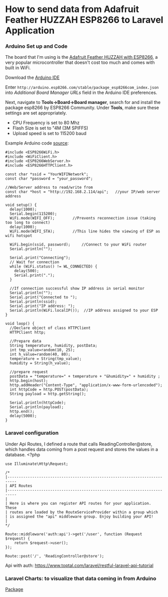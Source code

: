# How to send data from Adafruit Feather HUZZAH ESP8266 to Laravel Application




### Arduino Set up and Code
The board that I'm using is the
[Adafruit Feather HUZZAH with ESP8266](https://www.adafruit.com/product/2821), a very popular microcontroller that doesn't cost too much and comes with built in WiFi. 

Download the [Arduino IDE]([https://www.arduino.cc/en/Main/Software](https://www.arduino.cc/en/Main/Software))

Enter `http://arduino.esp8266.com/stable/package_esp8266com_index.json` into _Additional Board Manager URLs_ field in the Arduino IDE preferences.


Next, navigate to **Tools->Board->Board manager**, search for and install the package esp8266 by ESP8266 Community. Under **Tools**, make sure these settings are set appropriately. 

* CPU Frequency is set to 80 Mhz
* Flash Size is set to "4M (3M SPIFFS) 
* Upload speed is set to 115200 baud

Example Arduino code [source](https://github.com/bkolicoski/arduino-laravel-communication):
	
		 
	#include <ESP8266WiFi.h>
	#include <WiFiClient.h> 
	#include <ESP8266WebServer.h>
	#include <ESP8266HTTPClient.h>
	 
	const char *ssid = "YourWIFINetwork";  
	const char *password = "your_password";
	 
	//Web/Server address to read/write from 
	const char *host = "http://192.168.2.114/api";   //your IP/web server address

	void setup() {
	  delay(1000);
	  Serial.begin(115200);
	  WiFi.mode(WIFI_OFF);        //Prevents reconnection issue (taking too long to connect)
	  delay(1000);
	  WiFi.mode(WIFI_STA);        //This line hides the viewing of ESP as wifi hotspot
	  
	  WiFi.begin(ssid, password);     //Connect to your WiFi router
	  Serial.println("");
	 
	  Serial.print("Connecting");
	  // Wait for connection
	  while (WiFi.status() != WL_CONNECTED) {
	    delay(500);
	    Serial.print(".");
	  }
	 
	  //If connection successful show IP address in serial monitor
	  Serial.println("");
	  Serial.print("Connected to ");
	  Serial.println(ssid);
	  Serial.print("IP address: ");
	  Serial.println(WiFi.localIP());  //IP address assigned to your ESP
	}
	 
	void loop() {
	  //Declare object of class HTTPClient
	  HTTPClient http;

	  //Prepare data
	  String temperature, humidity, postData;
	  int tmp_value=random(10, 25);
	  int h_value=random(40, 80);
	  temperature = String(tmp_value);
	  humidity = String(h_value);
	 
	  //prepare request
	  postData = "temperature=" + temperature + "&humidity=" + humidity ;
	  http.begin(host);
	  http.addHeader("Content-Type", "application/x-www-form-urlencoded");
	  int httpCode = http.POST(postData);
	  String payload = http.getString();
	 
	  Serial.println(httpCode);
	  Serial.println(payload);
	  http.end();
	  delay(5000);
	}

### Laravel configuration
Under Api Routes, I defined a route that calls ReadingController@store, which handles data coming from a post request and stores the values in a database. 
	<?php

	use Illuminate\Http\Request;

	/*
	|--------------------------------------------------------------------------
	| API Routes
	|--------------------------------------------------------------------------
	|
	| Here is where you can register API routes for your application. These
	| routes are loaded by the RouteServiceProvider within a group which
	| is assigned the "api" middleware group. Enjoy building your API!
	|
	*/

	Route::middleware('auth:api')->get('/user', function (Request $request) {
	    return $request->user();
	});

	Route::post('/', 'ReadingController@store');



Api with auth: https://www.toptal.com/laravel/restful-laravel-api-tutorial

### Laravel Charts: to visualize that data coming in from Arduino

[Package](https://packagist.org/packages/laraveldaily/laravel-charts)